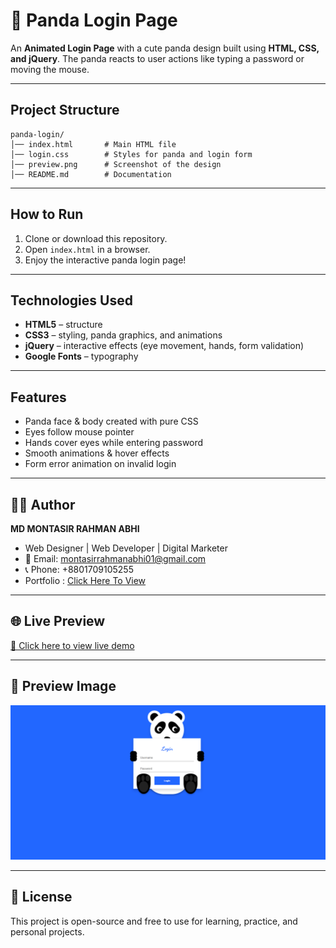 # 🐼 Panda Login Page

An **Animated Login Page** with a cute panda design built using **HTML, CSS, and jQuery**.
The panda reacts to user actions like typing a password or moving the mouse.

---

##  Project Structure

```
panda-login/
│── index.html       # Main HTML file
│── login.css        # Styles for panda and login form
│── preview.png      # Screenshot of the design
│── README.md        # Documentation
```

---

##  How to Run

1. Clone or download this repository.
2. Open `index.html` in a browser.
3. Enjoy the interactive panda login page! 

---

##  Technologies Used

* **HTML5** – structure
* **CSS3** – styling, panda graphics, and animations
* **jQuery** – interactive effects (eye movement, hands, form validation)
* **Google Fonts** – typography

---

##  Features

* Panda face & body created with pure CSS
* Eyes follow mouse pointer 
* Hands cover eyes while entering password 
* Smooth animations & hover effects
* Form error animation on invalid login

---

## 👨‍💻 Author

**MD MONTASIR RAHMAN ABHI**

* Web Designer | Web Developer | Digital Marketer
* 📧 Email: [montasirrahmanabhi01@gmail.com](mailto:montasirrahmanabhi01@gmail.com)
* 📞 Phone: +8801709105255
* Portfolio : <a href="https://www.montasirabhi.com/">Click Here To View </a>

---

## 🌐 Live Preview

[🔗 Click here to view live demo](https://montasirabhi.github.io/Login-Templates/Panda_Login_Template/index.html)


---

## 📸 Preview Image

<img src="Preview.png">

---

## 📜 License

This project is open-source and free to use for learning, practice, and personal projects.
